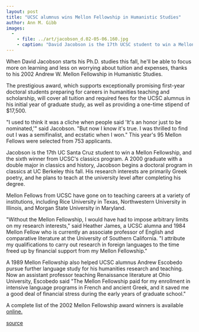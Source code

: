 ```yaml
---
layout: post
title: "UCSC alumnus wins Mellon Fellowship in Humanistic Studies"
author: Ann M. Gibb
images:
  -
    - file: ../art/jacobson_d.02-05-06.160.jpg
    - caption: "David Jacobson is the 17th UCSC student to win a Mellon Fellowship, and the sixth winner from UCSC's classics program."
---
```


When David Jacobson starts his Ph.D. studies this fall, he'll be able to focus more on learning and less on worrying about tuition and expenses, thanks to his 2002 Andrew W. Mellon Fellowship in Humanistic Studies.

The prestigious award, which supports exceptionally promising first-year doctoral students preparing for careers in humanities teaching and scholarship, will cover all tuition and required fees for the UCSC alumnus in his initial year of graduate study, as well as providing a one-time stipend of $17,500.  
  
"I used to think it was a cliche when people said 'It's an honor just to be nominated,'" said Jacobson. "But now I know it's true. I was thrilled to find out I was a semifinalist, and ecstatic when I won." This year's 95 Mellon Fellows were selected from 753 applicants.  
  
Jacobson is the 17th UC Santa Cruz student to win a Mellon Fellowship, and the sixth winner from UCSC's classics program. A 2000 graduate with a double major in classics and history, Jacobson begins a doctoral program in classics at UC Berkeley this fall. His research interests are primarily Greek poetry, and he plans to teach at the university level after completing his degree.   
  
Mellon Fellows from UCSC have gone on to teaching careers at a variety of institutions, including Rice University in Texas, Northwestern University in Illinois, and Morgan State University in Maryland.  
  
"Without the Mellon Fellowship, I would have had to impose arbitrary limits on my research interests," said Heather James, a UCSC alumna and 1984 Mellon Fellow who is currently an associate professor of English and comparative literature at the University of Southern California. "I attribute my qualifications to carry out research in foreign languages to the time freed up by financial support from my Mellon Fellowship."  
  
A 1989 Mellon Fellowship also helped UCSC alumnus Andrew Escobedo pursue further language study for his humanities research and teaching. Now an assistant professor teaching Renaissance literature at Ohio University, Escobedo said "The Mellon Fellowship paid for my enrollment in intensive language programs in French and ancient Greek, and it saved me a good deal of financial stress during the early years of graduate school."  
  
A complete list of the 2002 Mellon Fellowship award winners is available [online.][1]   
  

[1]: http://www.woodrow.org/mellon/2002_winners.html

[source](http://www1.ucsc.edu/currents/01-02/05-06/mellon.html "Permalink to mellon")
